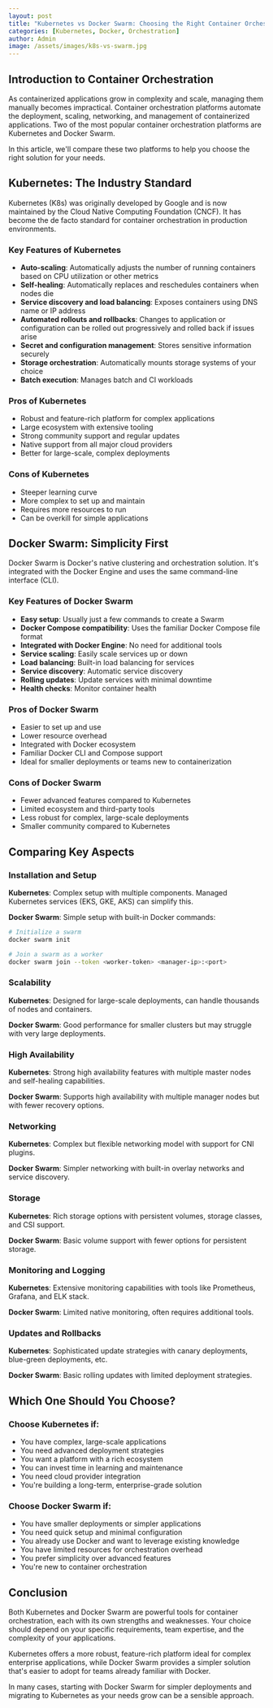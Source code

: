 ```yaml
---
layout: post
title: "Kubernetes vs Docker Swarm: Choosing the Right Container Orchestration Platform"
categories: [Kubernetes, Docker, Orchestration]
author: Admin
image: /assets/images/k8s-vs-swarm.jpg
---
```


## Introduction to Container Orchestration

As containerized applications grow in complexity and scale, managing them manually becomes impractical. Container orchestration platforms automate the deployment, scaling, networking, and management of containerized applications. Two of the most popular container orchestration platforms are Kubernetes and Docker Swarm.

In this article, we'll compare these two platforms to help you choose the right solution for your needs.

## Kubernetes: The Industry Standard

Kubernetes (K8s) was originally developed by Google and is now maintained by the Cloud Native Computing Foundation (CNCF). It has become the de facto standard for container orchestration in production environments.

### Key Features of Kubernetes

- **Auto-scaling**: Automatically adjusts the number of running containers based on CPU utilization or other metrics
- **Self-healing**: Automatically replaces and reschedules containers when nodes die
- **Service discovery and load balancing**: Exposes containers using DNS name or IP address
- **Automated rollouts and rollbacks**: Changes to application or configuration can be rolled out progressively and rolled back if issues arise
- **Secret and configuration management**: Stores sensitive information securely
- **Storage orchestration**: Automatically mounts storage systems of your choice
- **Batch execution**: Manages batch and CI workloads

### Pros of Kubernetes

- Robust and feature-rich platform for complex applications
- Large ecosystem with extensive tooling
- Strong community support and regular updates
- Native support from all major cloud providers
- Better for large-scale, complex deployments

### Cons of Kubernetes

- Steeper learning curve
- More complex to set up and maintain
- Requires more resources to run
- Can be overkill for simple applications

## Docker Swarm: Simplicity First

Docker Swarm is Docker's native clustering and orchestration solution. It's integrated with the Docker Engine and uses the same command-line interface (CLI).

### Key Features of Docker Swarm

- **Easy setup**: Usually just a few commands to create a Swarm
- **Docker Compose compatibility**: Uses the familiar Docker Compose file format
- **Integrated with Docker Engine**: No need for additional tools
- **Service scaling**: Easily scale services up or down
- **Load balancing**: Built-in load balancing for services
- **Service discovery**: Automatic service discovery
- **Rolling updates**: Update services with minimal downtime
- **Health checks**: Monitor container health

### Pros of Docker Swarm

- Easier to set up and use
- Lower resource overhead
- Integrated with Docker ecosystem
- Familiar Docker CLI and Compose support
- Ideal for smaller deployments or teams new to containerization

### Cons of Docker Swarm

- Fewer advanced features compared to Kubernetes
- Limited ecosystem and third-party tools
- Less robust for complex, large-scale deployments
- Smaller community compared to Kubernetes

## Comparing Key Aspects

### Installation and Setup

**Kubernetes**: Complex setup with multiple components. Managed Kubernetes services (EKS, GKE, AKS) can simplify this.

**Docker Swarm**: Simple setup with built-in Docker commands:
```bash
# Initialize a swarm
docker swarm init

# Join a swarm as a worker
docker swarm join --token <worker-token> <manager-ip>:<port>
```

### Scalability

**Kubernetes**: Designed for large-scale deployments, can handle thousands of nodes and containers.

**Docker Swarm**: Good performance for smaller clusters but may struggle with very large deployments.

### High Availability

**Kubernetes**: Strong high availability features with multiple master nodes and self-healing capabilities.

**Docker Swarm**: Supports high availability with multiple manager nodes but with fewer recovery options.

### Networking

**Kubernetes**: Complex but flexible networking model with support for CNI plugins.

**Docker Swarm**: Simpler networking with built-in overlay networks and service discovery.

### Storage

**Kubernetes**: Rich storage options with persistent volumes, storage classes, and CSI support.

**Docker Swarm**: Basic volume support with fewer options for persistent storage.

### Monitoring and Logging

**Kubernetes**: Extensive monitoring capabilities with tools like Prometheus, Grafana, and ELK stack.

**Docker Swarm**: Limited native monitoring, often requires additional tools.

### Updates and Rollbacks

**Kubernetes**: Sophisticated update strategies with canary deployments, blue-green deployments, etc.

**Docker Swarm**: Basic rolling updates with limited deployment strategies.

## Which One Should You Choose?

### Choose Kubernetes if:

- You have complex, large-scale applications
- You need advanced deployment strategies
- You want a platform with a rich ecosystem
- You can invest time in learning and maintenance
- You need cloud provider integration
- You're building a long-term, enterprise-grade solution

### Choose Docker Swarm if:

- You have smaller deployments or simpler applications
- You need quick setup and minimal configuration
- You already use Docker and want to leverage existing knowledge
- You have limited resources for orchestration overhead
- You prefer simplicity over advanced features
- You're new to container orchestration

## Conclusion

Both Kubernetes and Docker Swarm are powerful tools for container orchestration, each with its own strengths and weaknesses. Your choice should depend on your specific requirements, team expertise, and the complexity of your applications.

Kubernetes offers a more robust, feature-rich platform ideal for complex enterprise applications, while Docker Swarm provides a simpler solution that's easier to adopt for teams already familiar with Docker.

In many cases, starting with Docker Swarm for simpler deployments and migrating to Kubernetes as your needs grow can be a sensible approach.